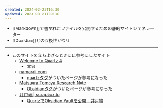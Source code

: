 ```yaml
---
created: 2024-02-23T16:30
updated: 2024-03-21T20:18
---
```

- [[Markdown]]で書かれたファイルを公開するための静的サイトジェネレーター
- [[Obsidian]]との互換性がウリ

---

- このサイトを立ち上げるときにに参考にしたサイト
  - [Welcome to Quartz 4](https://quartz.jzhao.xyz)
    - 本家
  - [namaraii.com](https://namaraii.com)
    - [quartzタグ](https://namaraii.com/tags/quartz)がついたページが参考になった
  - [Matsuura Tomoya Research Note](https://garden.matsuuratomoya.com/)
    - [Obsidianタグ](https://garden.matsuuratomoya.com/tags/obsidian)がついたページが参考になった
  - [井戸端 | scrapbox.io](https://scrapbox.io/villagepump/)
    - [QuartzでObsidian Vaultを公開 - 井戸端](https://scrapbox.io/villagepump/Quartz%E3%81%A7Obsidian_Vault%E3%82%92%E5%85%AC%E9%96%8B)
